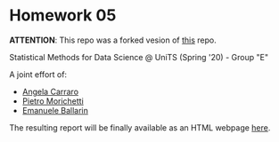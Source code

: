 # Homework 05

**ATTENTION**: This repo was a forked vesion of [this](https://github.com/emaballarin/the-last-suppR) repo.

Statistical Methods for Data Science @ UniTS (Spring '20) - Group "E"

A joint effort of:  
- [Angela Carraro](https://github.com/AngieC96)  
- [Pietro Morichetti](https://github.com/wilsonjefferson)  
- [Emanuele Ballarin](https://github.com/emaballarin)  


The resulting report will be finally available as an HTML webpage [here](https://ballarin.cc/dsscmirror/smds/hw05/05_homework.html).
